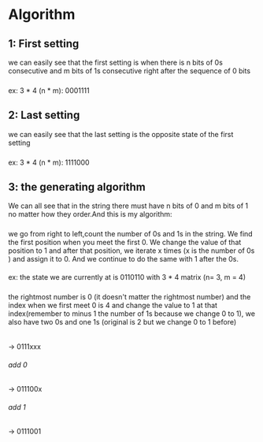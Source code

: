 # Algorithm
## 1: First setting
we can easily see that the first setting is when there is n bits of 0s consecutive and m bits of 1s consecutive right after the sequence of 0 bits
### 
ex: 3 * 4 (n * m): 0001111

## 2: Last setting
we can easily see that the last setting is the opposite state of the first setting

###
ex: 3 * 4 (n * m): 1111000

## 3: the generating algorithm
We can all see that in the string there must have n bits of 0 and m bits of 1 no matter how they order.And this is my algorithm:

### 
we go from right to left,count the number of 0s and 1s in the string. We find the first position when you meet the first 0. We change the value of that position to 1 and after that position, we iterate x times (x is the number of 0s ) and assign it to 0. And we continue to do the same with 1 after the 0s.
####
ex: the state we are currently at is 0110110 with 3 * 4 matrix (n= 3, m = 4)
##### 
the rightmost number is 0 (it doesn't matter the rightmost number) and the index when we first meet 0 is 4 and change the value to 1 at that index(remember to minus 1 the number of 1s because we change 0 to 1), we also have two 0s and one 1s (original is 2 but we change 0 to 1 before)
######
-> 0111xxx
###### add 0
-> 011100x
###### add 1
-> 0111001

